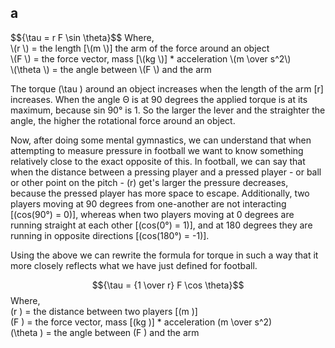 ## a

<p>
$${\tau = r F \sin \theta}$$
Where, <br>
\(r \) = the length [\(m \)] the arm of the force around an object <br>
\(F \) = the force vector, mass [\(kg \)] * acceleration \(m \over s^2\) <br>
\(\theta \) = the angle between \(F \) and the arm


The torque \(\tau \)  around an object increases when the length of the arm [r] increases. When the angle Θ is at 90 degrees the applied torque is at its maximum, because sin 90° is 1. 
So the larger the lever and the straighter the angle, the higher the rotational force around an object.

Now, after doing some mental gymnastics, we can understand that when attempting to measure pressure in football we want to know something relatively close to the exact opposite of this. 
In football, we can say that when the distance between a pressing player and a pressed player - or ball or other point on the pitch - (r) get's larger the pressure decreases, because the pressed player has more space to escape.
Additionally, two players moving at 90 degrees from one-another are not interacting [\(cos(90°) = 0\)], whereas when two players moving at 0 degrees are running straight at each other [\(cos(0°) = 1\)], 
and at 180 degrees they are running in opposite directions [\(cos(180°) = -1\)].

Using the above we can rewrite the formula for torque in such a way that it more closely reflects what we have just defined for football.

$${\tau = {1 \over r} F \cos \theta}$$
Where, <br>
\(r \) = the distance between two players [\(m \)] <br>
\(F \) = the force vector, mass [\(kg \)] * acceleration \(m \over s^2\) <br>
\(\theta \) = the angle between \(F \) and the arm
</p>